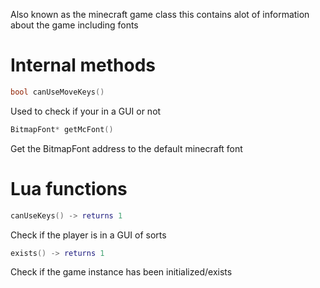 Also known as the minecraft game class this contains alot of information about the game including fonts

# Internal methods

```cpp
bool canUseMoveKeys()
```
Used to check if your in a GUI or not

```cpp
BitmapFont* getMcFont()
```
Get the BitmapFont address to the default minecraft font

# Lua functions

```lua
canUseKeys() -> returns 1
```
Check if the player is in a GUI of sorts

```lua
exists() -> returns 1
```
Check if the game instance has been initialized/exists
